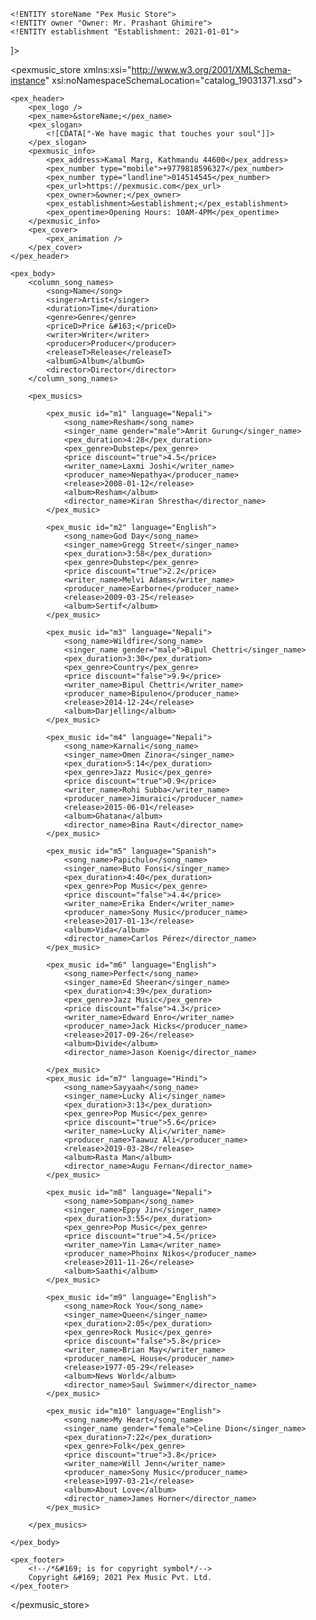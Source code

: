 <?xml version="1.0" encoding="UTF-8" standalone="no"?>

<?xml-stylesheet type="text/css" href="catalog_19031371.css"?>
<!DOCTYPE pexmusic_store SYSTEM "catalog_19031371.dtd" [
	<!--These store information are not changable data so, declared as entity-->
	<!ENTITY storeName "Pex Music Store">
	<!ENTITY owner "Owner: Mr. Prashant Ghimire">
	<!ENTITY establishment "Establishment: 2021-01-01">
]>

<pexmusic_store
	xmlns:xsi="http://www.w3.org/2001/XMLSchema-instance"
	xsi:noNamespaceSchemaLocation="catalog_19031371.xsd">

	<pex_header>
		<pex_logo />
		<pex_name>&storeName;</pex_name>
		<pex_slogan>
			<![CDATA["-We have magic that touches your soul"]]>
		</pex_slogan>
		<pexmusic_info>
			<pex_address>Kamal Marg, Kathmandu 44600</pex_address>
			<pex_number type="mobile">+9779818596327</pex_number>
			<pex_number type="landline">014514545</pex_number>
			<pex_url>https://pexmusic.com</pex_url>
			<pex_owner>&owner;</pex_owner>
			<pex_establishment>&establishment;</pex_establishment>
			<pex_opentime>Opening Hours: 10AM-4PM</pex_opentime>
		</pexmusic_info>
		<pex_cover>
			<pex_animation />
		</pex_cover>
	</pex_header>

	<pex_body>
		<column_song_names>
			<song>Name</song>
			<singer>Artist</singer>
			<duration>Time</duration>
			<genre>Genre</genre>
			<priceD>Price &#163;</priceD>
			<writer>Writer</writer>
			<producer>Producer</producer>
			<releaseT>Release</releaseT>
			<albumG>Album</albumG>
			<director>Director</director>
		</column_song_names>

		<pex_musics>

			<pex_music id="m1" language="Nepali">
				<song_name>Resham</song_name>
				<singer_name gender="male">Amrit Gurung</singer_name>
				<pex_duration>4:28</pex_duration>
				<pex_genre>Dubstep</pex_genre>
				<price discount="true">4.5</price>
				<writer_name>Laxmi Joshi</writer_name>
				<producer_name>Nepathya</producer_name>
				<release>2008-01-12</release>
				<album>Resham</album>
				<director_name>Kiran Shrestha</director_name>
			</pex_music>

			<pex_music id="m2" language="English">
				<song_name>God Day</song_name>
				<singer_name>Gregg Street</singer_name>
				<pex_duration>3:58</pex_duration>
				<pex_genre>Dubstep</pex_genre>
				<price discount="true">2.2</price>
				<writer_name>Melvi Adams</writer_name>
				<producer_name>Earborne</producer_name>
				<release>2009-03-25</release>
				<album>Sertif</album>
			</pex_music>

			<pex_music id="m3" language="Nepali">
				<song_name>Wildfire</song_name>
				<singer_name gender="male">Bipul Chettri</singer_name>
				<pex_duration>3:30</pex_duration>
				<pex_genre>Country</pex_genre>
				<price discount="false">9.9</price>
				<writer_name>Bipul Chettri</writer_name>
				<producer_name>Bipuleno</producer_name>
				<release>2014-12-24</release>
				<album>Darjelling</album>
			</pex_music>

			<pex_music id="m4" language="Nepali">
				<song_name>Karnali</song_name>
				<singer_name>Omen Zinora</singer_name>
				<pex_duration>5:14</pex_duration>
				<pex_genre>Jazz Music</pex_genre>
				<price discount="true">0.9</price>
				<writer_name>Rohi Subba</writer_name>
				<producer_name>Jimuraici</producer_name>
				<release>2015-06-01</release>
				<album>Ghatana</album>
				<director_name>Bina Raut</director_name>
			</pex_music>

			<pex_music id="m5" language="Spanish">
				<song_name>Papichulo</song_name>
				<singer_name>Buto Fonsi</singer_name>
				<pex_duration>4:40</pex_duration>
				<pex_genre>Pop Music</pex_genre>
				<price discount="false">4.4</price>
				<writer_name>Erika Ender</writer_name>
				<producer_name>Sony Music</producer_name>
				<release>2017-01-13</release>
				<album>Vida</album>
				<director_name>Carlos Pérez</director_name>
			</pex_music>

			<pex_music id="m6" language="English">
				<song_name>Perfect</song_name>
				<singer_name>Ed Sheeran</singer_name>
				<pex_duration>4:39</pex_duration>
				<pex_genre>Jazz Music</pex_genre>
				<price discount="false">4.3</price>
				<writer_name>Edward Enro</writer_name>
				<producer_name>Jack Hicks</producer_name>
				<release>2017-09-26</release>
				<album>Divide</album>
				<director_name>Jason Koenig</director_name>

			</pex_music>
			<pex_music id="m7" language="Hindi">
				<song_name>Sayyaah</song_name>
				<singer_name>Lucky Ali</singer_name>
				<pex_duration>3:13</pex_duration>
				<pex_genre>Pop Music</pex_genre>
				<price discount="true">5.6</price>
				<writer_name>Lucky Ali</writer_name>
				<producer_name>Taawuz Ali</producer_name>
				<release>2019-03-28</release>
				<album>Rasta Man</album>
				<director_name>Augu Fernan</director_name>
			</pex_music>

			<pex_music id="m8" language="Nepali">
				<song_name>Sompan</song_name>
				<singer_name>Eppy Jin</singer_name>
				<pex_duration>3:55</pex_duration>
				<pex_genre>Pop Music</pex_genre>
				<price discount="true">4.5</price>
				<writer_name>Yin Lama</writer_name>
				<producer_name>Phoinx Nikos</producer_name>
				<release>2011-11-26</release>
				<album>Saathi</album>
			</pex_music>

			<pex_music id="m9" language="English">
				<song_name>Rock You</song_name>
				<singer_name>Queen</singer_name>
				<pex_duration>2:05</pex_duration>
				<pex_genre>Rock Music</pex_genre>
				<price discount="false">5.8</price>
				<writer_name>Brian May</writer_name>
				<producer_name>L House</producer_name>
				<release>1977-05-29</release>
				<album>News World</album>
				<director_name>Saul Swimmer</director_name>
			</pex_music>

			<pex_music id="m10" language="English">
				<song_name>My Heart</song_name>
				<singer_name gender="female">Celine Dion</singer_name>
				<pex_duration>7:22</pex_duration>
				<pex_genre>Folk</pex_genre>
				<price discount="true">3.8</price>
				<writer_name>Will Jenn</writer_name>
				<producer_name>Sony Music</producer_name>
				<release>1997-03-21</release>
				<album>About Love</album>
				<director_name>James Horner</director_name>
			</pex_music>

		</pex_musics>

	</pex_body>

	<pex_footer>
		<!--/*&#169; is for copyright symbol*/-->
		Copyright &#169; 2021 Pex Music Pvt. Ltd.
	</pex_footer>

</pexmusic_store>
